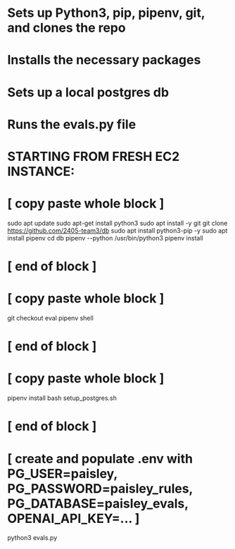 # Sets up Python3, pip, pipenv, git, and clones the repo
# Installs the necessary packages
# Sets up a local postgres db
# Runs the evals.py file

# STARTING FROM FRESH EC2 INSTANCE:

# [ copy paste whole block ]
sudo apt update
sudo apt-get install python3
sudo apt install -y git
git clone https://github.com/2405-team3/db
sudo apt install python3-pip -y
sudo apt install pipenv
cd db
pipenv --python /usr/bin/python3
pipenv install
# [ end of block ]

# [ copy paste whole block ]
git checkout eval
pipenv shell
# [ end of block ]

# [ copy paste whole block ]
pipenv install
bash setup_postgres.sh
# [ end of block ]

# [ create and populate .env with PG_USER=paisley, PG_PASSWORD=paisley_rules, PG_DATABASE=paisley_evals, OPENAI_API_KEY=... ]
python3 evals.py